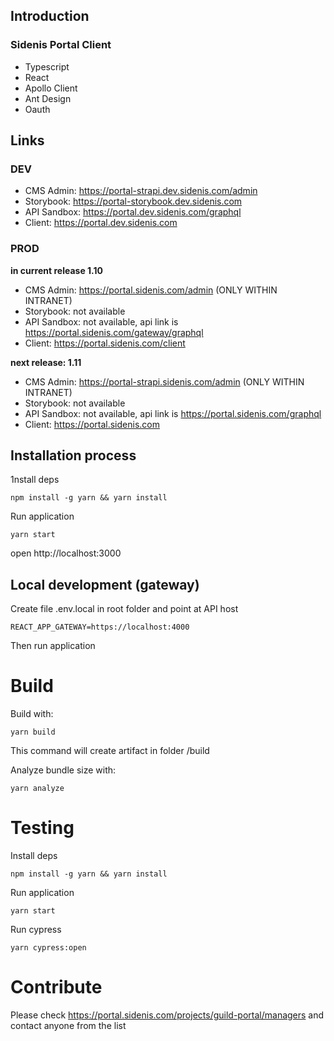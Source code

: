 ## Introduction

### Sidenis Portal Client

- Typescript
- React
- Apollo Client
- Ant Design
- Oauth

## Links

### DEV

* CMS Admin: https://portal-strapi.dev.sidenis.com/admin
* Storybook: https://portal-storybook.dev.sidenis.com
* API Sandbox: https://portal.dev.sidenis.com/graphql
* Client: https://portal.dev.sidenis.com

### PROD

**in current release 1.10**

* CMS Admin: https://portal.sidenis.com/admin (ONLY WITHIN INTRANET)
* Storybook: not available
* API Sandbox: not available, api link is https://portal.sidenis.com/gateway/graphql
* Client: https://portal.sidenis.com/client

**next release: 1.11**

* CMS Admin: https://portal-strapi.sidenis.com/admin (ONLY WITHIN INTRANET)
* Storybook: not available
* API Sandbox: not available, api link is https://portal.sidenis.com/graphql
* Client: https://portal.sidenis.com

## Installation process

1nstall deps

`npm install -g yarn && yarn install`

Run application

`yarn start`

open http://localhost:3000

## Local development (gateway)

Create file .env.local in root folder and point at API host

`REACT_APP_GATEWAY=https://localhost:4000`

Then run application

# Build

Build with:

`yarn build`

This command will create artifact in folder /build

Analyze bundle size with:

`yarn analyze`

# Testing

Install deps

`npm install -g yarn && yarn install`

Run application

`yarn start`

Run cypress

`yarn cypress:open`

# Contribute

Please check https://portal.sidenis.com/projects/guild-portal/managers and contact anyone from the list
